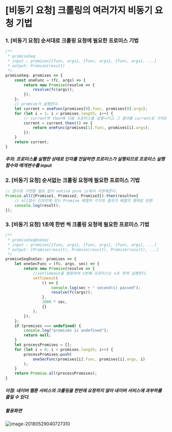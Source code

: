 # [비동기 요청] 크롤링의 여러가지 비동기 요청 기법

### 1. [비동기 요청] 순서대로 크롤링 요청에 필요한 프로미스 기법

```js
/**
 * promiseSeq
 * input : promises[{func, args}, {func, args}, {func, args}, ...]
 * output: Promise(result)
 */
promiseSeq: promises => {
	const oneFunc = (fc, args) => {
		return new Promise(resolve => {
			resolve(fc(args));
		});
	};
    // promise가 실행된다.
	let current = oneFunc(promises[0].func, promises[0].args);
	for (let i = 1; i < promises.length; i++) {
        // current의 then에 다음 프로미스를 실행시키고 그 결과를 current로 가져온다
		current = current.then(() => {
			return oneFunc(promises[1].func, promises[i].args);
		});
	}
	return current;
}
```

##### 주의: 프로미스를 실행한 상태로 인자를 전달하면 프로미스가 실행되므로 프로미스 실행 함수와 매개변수를 input

### 2. [비동기 요청] 순서없는 크롤링 요청에 필요한 프로미스 기법

```js
// 함수로 구현할 필요 없이 native pure js에서 지원해준다.
Promise.all([Promise1, Promise2, Promise3]).then(result=>{
	// all함수 인자안에 있는 Promise 배열의 각각의 결과가 배열의 형태로 반환
    console.log(result);
});
```

### 3. [비동기 요청] 1초에 한번 씩 크롤링 요청에 필요한 프로미스 기법

```js
/**
 * promiseSeqOneSec
 * input : promises[{func, args}, {func, args}, {func, args}, ...]
 * output: [Promise(result), Promise(result), Promise(result), ...]
 */
promiseSeqOneSec: promises => {
	let oneSecFunc = (fc, args, sec) => {
		return new Promise(resolve => {
            //setTimeout을 활용하여 n번째 프로미스는 n초 후에 실행한다.
			setTimeout(
				() => {
					console.log(sec + " second(s) passed");
					resolve(fc(args));
				},
				1000 * sec,
				{}
			);
		});
	};
	if (promises === undefined) {
		console.log("promises is undefined");
		return null;
	}
	let processPromises = [];
	for (let i = 0; i < promises.length; i++) {
		processPromises.push(
			oneSecFunc(promises[i].func, promises[i].args, i)
		);
	}
	return Promise.all(processPromises);
}
```

##### 이점: 네이버 웹툰 서비스의 크롤링을 한번에 요청하지 않아 네이버 서비스에 과부하를 줄일 수 있다.

##### 활용화면

![image-20180529040727310](/var/folders/gh/lmckw4456mvbkzbf93mgkf4w0000gn/T/abnerworks.Typora/image-20180529040727310.png)